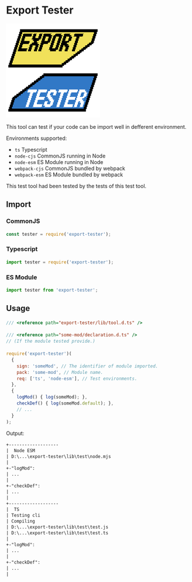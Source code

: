# Export Tester

![Export Tester](lib/logo/logo256.png)

This tool can test if your code can be import well in defferent environment.

Environments supported:

- `ts` Typescript
- `node-cjs` CommonJS running in Node
- `node-esm` ES Module running in Node
- `webpack-cjs` CommonJS bundled by webpack
- `webpack-esm` ES Module bundled by webpack

This test tool had been tested by the tests of this test tool.

## Import

### CommonJS

```js
const tester = require('export-tester');
```

### Typescript

```js
import tester = require('export-tester');
```

### ES Module

```js
import tester from 'export-tester';
```

## Usage

```js
/// <reference path="export-tester/lib/tool.d.ts" />

/// <reference path="some-mod/declaration.d.ts" />
// (If the module tested provide.)

require('export-tester')(
  {
    sign: 'someMod', // The identifier of module imported.
    pack: 'some-mod', // Module name.
    req: ['ts', 'node-esm'], // Test environments.
  },
  {
    logMod() { log(someMod); },
    checkDef() { log(someMod.default); },
    // ...
  }
);
```

Output:

```text
+-------------------
|  Node ESM
| D:\...\export-tester\lib\test\node.mjs
|
+-"logMod":
| ...
|
+-"checkDef":
| ...
|
+-------------------
|  TS
| Testing cli
| Compiling
| D:\...\export-tester\lib\test\test.js
| D:\...\export-tester\lib\test\test.ts
|
+-"logMod":
| ...
|
+-"checkDef":
| ...
|
```
